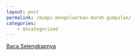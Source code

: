 ```yaml
---
layout: post
permalink: /mimpi-mengeluarkan-darah-gumpalan/
categories:
    - Uncategorized
---
```


[Baca Selengkapnya](/08)